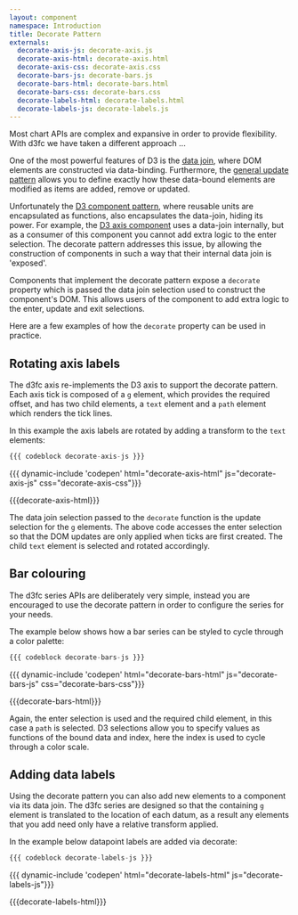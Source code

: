 ```yaml
---
layout: component
namespace: Introduction
title: Decorate Pattern
externals:
  decorate-axis-js: decorate-axis.js
  decorate-axis-html: decorate-axis.html
  decorate-axis-css: decorate-axis.css
  decorate-bars-js: decorate-bars.js
  decorate-bars-html: decorate-bars.html
  decorate-bars-css: decorate-bars.css
  decorate-labels-html: decorate-labels.html
  decorate-labels-js: decorate-labels.js
---
```


Most chart APIs are complex and expansive in order to provide flexibility. With d3fc we have taken a different approach ...

One of the most powerful features of D3 is the [data join](http://bost.ocks.org/mike/join/), where DOM elements are constructed via data-binding. Furthermore, the [general update pattern](http://bl.ocks.org/3808218) allows you to define exactly how these data-bound elements are modified as items are added, remove or updated.

Unfortunately the [D3 component pattern](http://bost.ocks.org/mike/chart/), where reusable units are encapsulated as functions, also encapsulates the data-join, hiding its power. For example, the [D3 axis component](https://github.com/mbostock/d3/wiki/SVG-Axes) uses a data-join internally, but as a consumer of this component you cannot add extra logic to the enter selection. The decorate pattern addresses this issue, by allowing the construction of components in such a way that their internal data join is 'exposed'.

Components that implement the decorate pattern expose a `decorate` property which is passed the data join selection used to construct the component's DOM. This allows users of the component to add extra logic to the enter, update and exit selections.

Here are a few examples of how the `decorate` property can be used in practice.

## Rotating axis labels

The d3fc axis re-implements the D3 axis to support the decorate pattern. Each axis tick is composed of a `g` element, which provides the required offset, and has two child elements, a `text` element and a `path` element which renders the tick lines.

In this example the axis labels are rotated by adding a transform to the `text` elements:

```js
{{{ codeblock decorate-axis-js }}}
```

<style type="text/css">
{{{decorate-axis-css}}}
</style>

{{{ dynamic-include 'codepen' html="decorate-axis-html" js="decorate-axis-js" css="decorate-axis-css"}}}

{{{decorate-axis-html}}}
<script type="text/javascript">
{{{decorate-axis-js}}}
</script>

The data join selection passed to the `decorate` function is the update selection for the `g` elements. The above code accesses the enter selection so that the DOM updates are only applied when ticks are first created. The child `text` element is selected and rotated accordingly.

## Bar colouring

The d3fc series APIs are deliberately very simple, instead you are encouraged to use the decorate pattern in order to configure the series for your needs.

The example below shows how a bar series can be styled to cycle through a color palette:

```js
{{{ codeblock decorate-bars-js }}}
```

<style type="text/css">
{{{decorate-bars-css}}}
</style>

{{{ dynamic-include 'codepen' html="decorate-bars-html" js="decorate-bars-js" css="decorate-bars-css"}}}

{{{decorate-bars-html}}}
<script type="text/javascript">
{{{decorate-bars-js}}}
</script>

Again, the enter selection is used and the required child element, in this case a `path` is selected. D3 selections allow you to specify values as functions of the bound data and index, here the index is used to cycle through a color scale.

## Adding data labels

Using the decorate pattern you can also add new elements to a component via its data join. The d3fc series are designed so that the containing `g` element is translated to the location of each datum, as a result any elements that you add need only have a relative transform applied.

In the example below datapoint labels are added via decorate:

```js
{{{ codeblock decorate-labels-js }}}
```

{{{ dynamic-include 'codepen' html="decorate-labels-html" js="decorate-labels-js"}}}

{{{decorate-labels-html}}}
<script type="text/javascript">
{{{decorate-labels-js}}}
</script>
